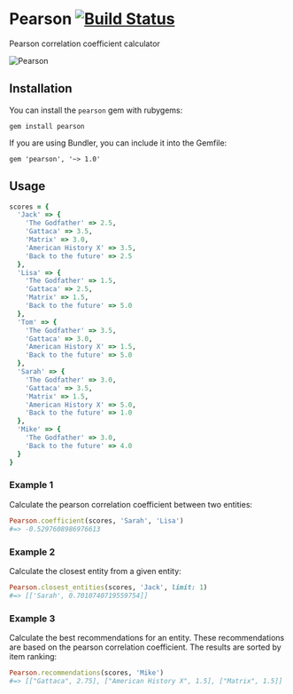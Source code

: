 # Pearson [![Build Status](https://secure.travis-ci.org/alfonsojimenez/pearson.png)](http://travis-ci.org/alfonsojimenez/pearson)

Pearson correlation coefficient calculator

![Pearson](http://davidmlane.com/hyperstat/pictures/pearson6.GIF)

## Installation

You can install the ```pearson``` gem with rubygems:

```
gem install pearson
```

If you are using Bundler, you can include it into the Gemfile:

```
gem 'pearson', '~> 1.0'
```

## Usage

```ruby
scores = {
  'Jack' => {
    'The Godfather' => 2.5,
    'Gattaca' => 3.5,
    'Matrix' => 3.0,
    'American History X' => 3.5,
    'Back to the future' => 2.5
  },
  'Lisa' => {
    'The Godfather' => 1.5,
    'Gattaca' => 2.5,
    'Matrix' => 1.5,
    'Back to the future' => 5.0
  },
  'Tom' => {
    'The Godfather' => 3.5,
    'Gattaca' => 3.0,
    'American History X' => 1.5,
    'Back to the future' => 5.0
  },
  'Sarah' => {
    'The Godfather' => 3.0,
    'Gattaca' => 3.5,
    'Matrix' => 1.5,
    'American History X' => 5.0,
    'Back to the future' => 1.0
  },
  'Mike' => {
    'The Godfather' => 3.0,
    'Back to the future' => 4.0
  }
}
```

### Example 1

Calculate the pearson correlation coefficient between two entities:

```ruby
Pearson.coefficient(scores, 'Sarah', 'Lisa')
#=> -0.5297608986976613
```

### Example 2 

Calculate the closest entity from a given entity:

```ruby
Pearson.closest_entities(scores, 'Jack', limit: 1)
#=> [['Sarah', 0.7010740719559754]]
```

### Example 3 

Calculate the best recommendations for an entity. These recommendations are based on the pearson correlation coefficient. The results are sorted by item ranking:

```ruby
Pearson.recommendations(scores, 'Mike')
#=> [["Gattaca", 2.75], ["American History X", 1.5], ["Matrix", 1.5]]
```
